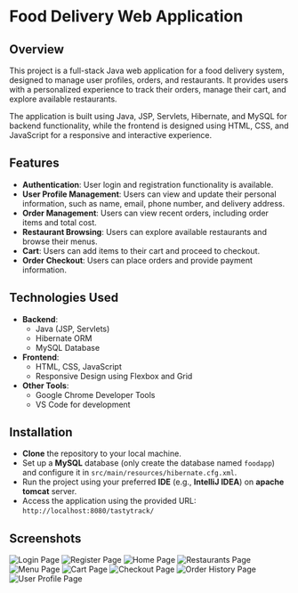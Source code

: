 # Food Delivery Web Application

## Overview

This project is a full-stack Java web application for a food delivery system, designed to manage user profiles, orders, and restaurants. It provides users with a personalized experience to track their orders, manage their cart, and explore available restaurants.

The application is built using Java, JSP, Servlets, Hibernate, and MySQL for backend functionality, while the frontend is designed using HTML, CSS, and JavaScript for a responsive and interactive experience.

## Features

- **Authentication**: User login and registration functionality is available.
- **User Profile Management**: Users can view and update their personal information, such as name, email, phone number, and delivery address.
- **Order Management**: Users can view recent orders, including order items and total cost.
- **Restaurant Browsing**: Users can explore available restaurants and browse their menus.
- **Cart**: Users can add items to their cart and proceed to checkout.
- **Order Checkout**: Users can place orders and provide payment information.

## Technologies Used

- **Backend**:
  - Java (JSP, Servlets)
  - Hibernate ORM
  - MySQL Database
- **Frontend**:
  - HTML, CSS, JavaScript
  - Responsive Design using Flexbox and Grid
- **Other Tools**:
  - Google Chrome Developer Tools
  - VS Code for development

## Installation

- **Clone** the repository to your local machine. 
- Set up a **MySQL** database (only create the database named `foodapp`) and configure it in `src/main/resources/hibernate.cfg.xml`.
- Run the project using your preferred **IDE** (e.g., **IntelliJ IDEA**) on **apache tomcat** server.
- Access the application using the provided URL: `http://localhost:8080/tastytrack/` 

## Screenshots

![Login Page](./src/main/webapp/images/screenshoots/login.jpeg)
![Register Page ](./src/main/webapp/images/screenshoots/register.jpeg)
![Home Page](./src/main/webapp/images/screenshoots/home.jpeg)
![Restaurants Page](./src/main/webapp/images/screenshoots/restaurant.jpeg)
![Menu Page](./src/main/webapp/images/screenshoots/menu.jpeg)
![Cart Page](./src/main/webapp/images/screenshoots/cart.jpeg)
![Checkout Page](./src/main/webapp/images/screenshoots/checkout.jpeg)
![Order History Page](./src/main/webapp/images/screenshoots/orderHistory.jpeg)
![User Profile Page](./src/main/webapp/images/screenshoots/userProfile.jpeg)
